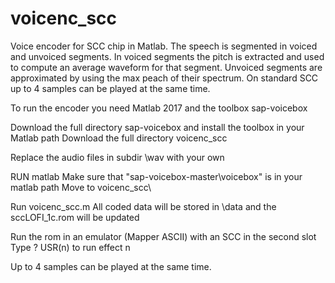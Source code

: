 # voicenc_scc
Voice encoder for SCC chip in Matlab. 
The speech is segmented in voiced and unvoiced segments. In voiced segments the pitch is extracted and used to compute an average waveform for that segment. 
Unvoiced segments are approximated by using the max peach of their spectrum. On standard SCC up to 4 samples can be played at the same time.


To run the encoder you need Matlab 2017 and the toolbox sap-voicebox

Download the full directory sap-voicebox and install the toolbox  in your Matlab path 
Download the full directory voicenc_scc

Replace the audio files in subdir \wav with your own

RUN matlab
Make sure that "sap-voicebox-master\voicebox" is in your matlab path 
Move to voicenc_scc\

Run voicenc_scc.m
All coded data will be stored in \data and the sccLOFI_1c.rom will be updated

Run the rom in an emulator (Mapper ASCII) with an SCC in the second slot
Type  ? USR(n) to run effect n

Up to 4 samples can be played at the same time.
